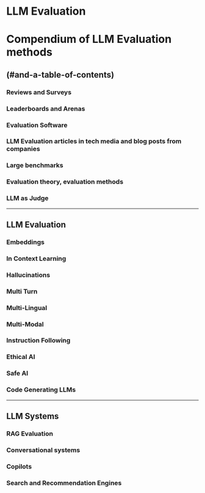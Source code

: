 # LLM Evaluation
# Compendium of LLM Evaluation methods
(#and-a-table-of-contents)
---
### Reviews and Surveys

### Leaderboards and Arenas

### Evaluation Software

### LLM Evaluation articles in tech media and blog posts from companies

### Large benchmarks

### Evaluation theory, evaluation methods
### LLM as Judge
---
## LLM Evaluation
### Embeddings
### In Context Learning
### Hallucinations
### Multi Turn
### Multi-Lingual
### Multi-Modal
### Instruction Following
### Ethical AI
### Safe AI
### Code Generating LLMs


---

## LLM Systems
### RAG Evaluation
### Conversational systems
### Copilots
### Search and Recommendation Engines


